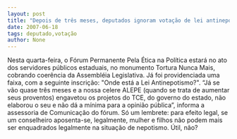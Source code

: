 ```yaml
---
layout: post
title: "Depois de três meses, deputados ignoram votação de lei antinepotismo"
date: 2007-06-18
tags: deputado,votação
author: None
---
```

Nesta quarta-feira, o F&oacute;rum Permanente Pela &Eacute;tica na Pol&iacute;tica estar&aacute; no ato dos servidores p&uacute;blicos estaduais, no monumento Tortura Nunca Mais, cobrando coer&ecirc;ncia da Assembl&eacute;ia Legislativa.
J&aacute; foi providenciada uma faixa, com a seguinte inscri&ccedil;&atilde;o: &quot;Onde est&aacute; a Lei Antinepotismo?&quot;.
&ldquo;J&aacute; se v&atilde;o quase tr&ecirc;s meses e a nossa celere ALEPE (quando se trata de aumentar seus proventos) engavetou os projetos do TCE, do governo do estado, n&atilde;o elaborou o seu e n&atilde;o d&aacute; a m&iacute;nima para a opini&atilde;o p&uacute;blica&rdquo;, informa a assessoria de Comunica&ccedil;&atilde;o do f&oacute;rum.
S&oacute; um lembrete: para efeito legal, se um conselheiro aposenta-se, legalmente, mulher e filhos n&atilde;o podem mais ser enquadrados legalmente na situa&ccedil;&atilde;o de nepotismo. &Uacute;til, n&atilde;o? 